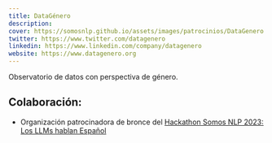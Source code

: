 ```yaml
---
title: DataGénero
description:
cover: https://somosnlp.github.io/assets/images/patrocinios/DataGenero.png
twitter: https://www.twitter.com/datagenero
linkedin: https://www.linkedin.com/company/datagenero
website: https://www.datagenero.org 
---
```


Observatorio de datos con perspectiva de género.

## Colaboración:
- Organización patrocinadora de bronce del [Hackathon Somos NLP 2023: Los LLMs hablan Español](/hackathon)
